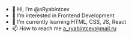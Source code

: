 - 👋 Hi, I’m @aRyabintcev
- 👀 I’m interested in Frontend Development
- 🌱 I’m currently learning HTML, CSS, JS, React
- 📫 How to reach me a_ryabintcev@mail.ru

<!---
aRyabintcev/aRyabintcev is a ✨ special ✨ repository because its `README.md` (this file) appears on your GitHub profile.
You can click the Preview link to take a look at your changes.
--->
